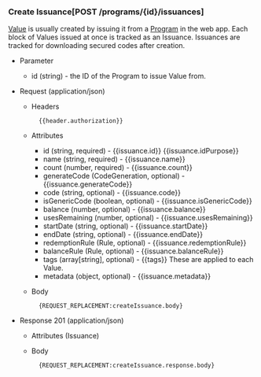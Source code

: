 ### Create Issuance[POST /programs/{id}/issuances]
[Value](#reference/0/values) is usually created by issuing it from a [Program](#reference/0/programs) in the web app. Each block of Values issued at once is tracked as an Issuance. Issuances are tracked for downloading secured codes after creation.

+ Parameter
    + id (string) - the ID of the Program to issue Value from.

+ Request (application/json)
    + Headers
    
            {{header.authorization}}

    + Attributes
        + id (string, required) - {{issuance.id}}  {{issuance.idPurpose}}
        + name (string, required) - {{issuance.name}}
        + count (number, required) - {{issuance.count}}
        + generateCode (CodeGeneration, optional) - {{issuance.generateCode}}
        + code (string, optional) - {{issuance.code}}
        + isGenericCode (boolean, optional) - {{issuance.isGenericCode}}
        + balance (number, optional) - {{issuance.balance}}
        + usesRemaining (number, optional) - {{issuance.usesRemaining}}  
        + startDate (string, optional) - {{issuance.startDate}}
        + endDate (string, optional) - {{issuance.endDate}}
        + redemptionRule (Rule, optional) - {{issuance.redemptionRule}}
        + balanceRule (Rule, optional) - {{issuance.balanceRule}}
        + tags (array[string], optional) - {{tags}} These are applied to each Value.
        + metadata (object, optional) - {{issuance.metadata}}
        
    + Body
    
            {REQUEST_REPLACEMENT:createIssuance.body}
    
+ Response 201 (application/json)
    + Attributes (Issuance)

    + Body
    
            {REQUEST_REPLACEMENT:createIssuance.response.body}
